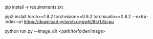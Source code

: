 pip install -r requirements.txt

pip3 install torch==1.8.2 torchvision==0.9.2 torchaudio==0.8.2 --extra-index-url https://download.pytorch.org/whl/lts/1.8/cpu

python run.py --image_dir <path/to/folder/image>
